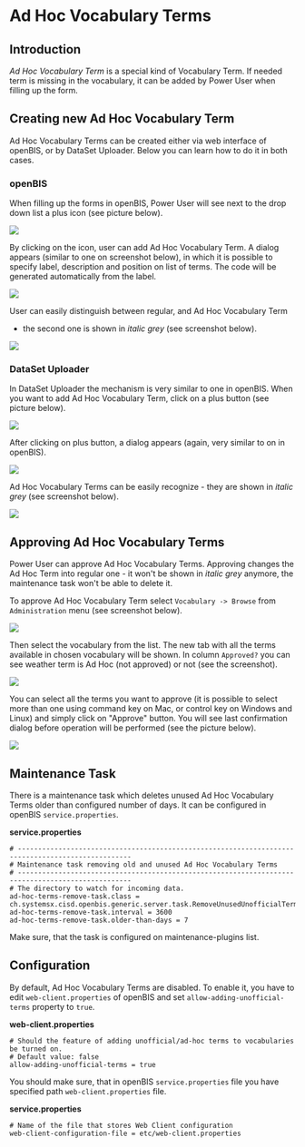 # Ad Hoc Vocabulary Terms

## Introduction

*Ad Hoc Vocabulary Term* is a special kind of Vocabulary Term. If needed
term is missing in the vocabulary, it can be added by Power User when
filling up the form.

## Creating new Ad Hoc Vocabulary Term

Ad Hoc Vocabulary Terms can be created either via web interface of
openBIS, or by DataSet Uploader. Below you can learn how to do it in
both cases.

### openBIS

When filling up the forms in openBIS, Power User will see next to the
drop down list a plus icon (see picture below).

![](/download/attachments/53746007/Screen%20shot%202011-06-21%20at%201.29.04%20PM.png?version=1&modificationDate=1601541479493&api=v2)

By clicking on the icon, user can add Ad Hoc Vocabulary Term. A dialog
appears (similar to one on screenshot below), in which it is possible to
specify label, description and position on list of terms. The code will
be generated automatically from the label.

![](/download/attachments/53746007/Screen%20shot%202011-06-21%20at%201.31.11%20PM.png?version=1&modificationDate=1601541479492&api=v2)

User can easily distinguish between regular, and Ad Hoc Vocabulary Term
- the second one is shown in *italic grey* (see screenshot below).

![](/download/attachments/53746007/Screen%20shot%202011-06-21%20at%201.31.53%20PM.png?version=1&modificationDate=1601541479490&api=v2)

### DataSet Uploader

In DataSet Uploader the mechanism is very similar to one in openBIS.
When you want to add Ad Hoc Vocabulary Term, click on a plus button (see
picture below).

![](/download/attachments/53746007/Screen%20shot%202011-06-21%20at%203.45.58%20PM.png?version=1&modificationDate=1601541479488&api=v2)

After clicking on plus button, a dialog appears (again, very similar to
on in openBIS).

![](/download/attachments/53746007/Screen%20shot%202011-06-21%20at%203.48.46%20PM.png?version=1&modificationDate=1601541479485&api=v2)

Ad Hoc Vocabulary Terms can be easily recognize - they are shown in
*italic grey* (see screenshot below).

![](/download/attachments/53746007/Screen%20shot%202011-06-21%20at%203.50.02%20PM.png?version=1&modificationDate=1601541479483&api=v2)

## Approving Ad Hoc Vocabulary Terms

Power User can approve Ad Hoc Vocabulary Terms. Approving changes the Ad
Hoc Term into regular one - it won't be shown in *italic grey* anymore,
the maintenance task won't be able to delete it.

To approve Ad Hoc Vocabulary Term select `Vocabulary -> Browse` from
`Administration` menu (see screenshot below).

![](/download/attachments/53746007/Screen%20shot%202011-06-22%20at%208.50.50%20AM.png?version=1&modificationDate=1601541479480&api=v2)

Then select the vocabulary from the list. The new tab with all the terms
available in chosen vocabulary will be shown. In column `Approved?` you
can see weather term is Ad Hoc (not approved) or not (see the
screenshot).

![](/download/attachments/53746007/Screen%20shot%202011-06-22%20at%208.53.38%20AM.png?version=1&modificationDate=1601541479478&api=v2)

You can select all the terms you want to approve (it is possible to
select more than one using command key on Mac, or control key on Windows
and Linux) and simply click on "Approve" button. You will see last
confirmation dialog before operation will be performed (see the picture
below).

![](/download/attachments/53746007/Screen%20shot%202011-06-22%20at%208.54.04%20AM.png?version=1&modificationDate=1601541479475&api=v2)

## Maintenance Task

There is a maintenance task which deletes unused Ad Hoc Vocabulary Terms
older than configured number of days. It can be configured in openBIS
`service.properties`.

**service.properties**

```
# --------------------------------------------------------------------------------------------------
# Maintenance task removing old and unused Ad Hoc Vocabulary Terms
# --------------------------------------------------------------------------------------------------
# The directory to watch for incoming data.
ad-hoc-terms-remove-task.class = ch.systemsx.cisd.openbis.generic.server.task.RemoveUnusedUnofficialTermsMaintenanceTask
ad-hoc-terms-remove-task.interval = 3600
ad-hoc-terms-remove-task.older-than-days = 7
```


Make sure, that the task is configured on maintenance-plugins list.

## Configuration

By default, Ad Hoc Vocabulary Terms are disabled. To enable it, you have
to edit `web-client.properties` of openBIS and set
`allow-adding-unofficial-terms` property to `true`.

**web-client.properties**

```
# Should the feature of adding unofficial/ad-hoc terms to vocabularies be turned on.
# Default value: false 
allow-adding-unofficial-terms = true
```


You should make sure, that in openBIS `service.properties` file you have
specified path `web-client.properties` file.

**service.properties**

```
# Name of the file that stores Web Client configuration
web-client-configuration-file = etc/web-client.properties
```
